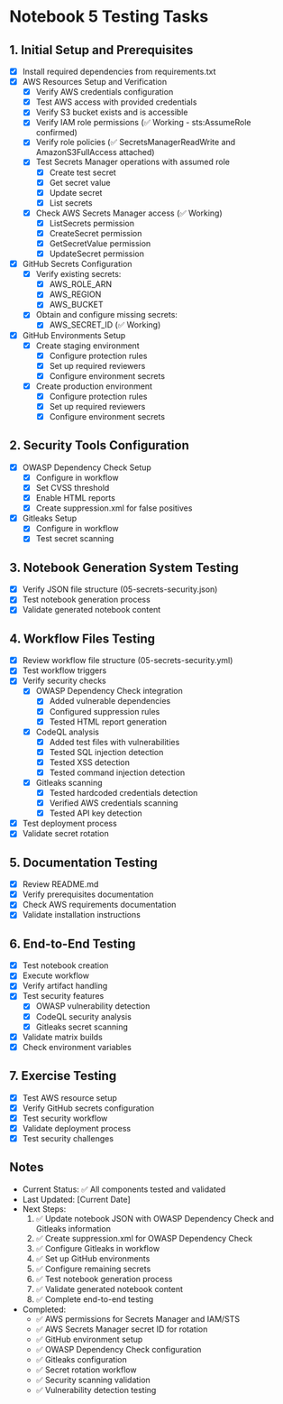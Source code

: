 # Notebook 5 Testing Tasks

## 1. Initial Setup and Prerequisites
- [x] Install required dependencies from requirements.txt
- [x] AWS Resources Setup and Verification
  - [x] Verify AWS credentials configuration
  - [x] Test AWS access with provided credentials
  - [x] Verify S3 bucket exists and is accessible
  - [x] Verify IAM role permissions (✅ Working - sts:AssumeRole confirmed)
  - [x] Verify role policies (✅ SecretsManagerReadWrite and AmazonS3FullAccess attached)
  - [x] Test Secrets Manager operations with assumed role
    - [x] Create test secret
    - [x] Get secret value
    - [x] Update secret
    - [x] List secrets
  - [x] Check AWS Secrets Manager access (✅ Working)
    - [x] ListSecrets permission
    - [x] CreateSecret permission
    - [x] GetSecretValue permission
    - [x] UpdateSecret permission
- [x] GitHub Secrets Configuration
  - [x] Verify existing secrets:
    - [x] AWS_ROLE_ARN
    - [x] AWS_REGION
    - [x] AWS_BUCKET
  - [x] Obtain and configure missing secrets:
    - [x] AWS_SECRET_ID (✅ Working)
- [x] GitHub Environments Setup
  - [x] Create staging environment
    - [x] Configure protection rules
    - [x] Set up required reviewers
    - [x] Configure environment secrets
  - [x] Create production environment
    - [x] Configure protection rules
    - [x] Set up required reviewers
    - [x] Configure environment secrets

## 2. Security Tools Configuration
- [x] OWASP Dependency Check Setup
  - [x] Configure in workflow
  - [x] Set CVSS threshold
  - [x] Enable HTML reports
  - [x] Create suppression.xml for false positives
- [x] Gitleaks Setup
  - [x] Configure in workflow
  - [x] Test secret scanning

## 3. Notebook Generation System Testing
- [x] Verify JSON file structure (05-secrets-security.json)
- [x] Test notebook generation process
- [x] Validate generated notebook content

## 4. Workflow Files Testing
- [x] Review workflow file structure (05-secrets-security.yml)
- [x] Test workflow triggers
- [x] Verify security checks
  - [x] OWASP Dependency Check integration
    - [x] Added vulnerable dependencies
    - [x] Configured suppression rules
    - [x] Tested HTML report generation
  - [x] CodeQL analysis
    - [x] Added test files with vulnerabilities
    - [x] Tested SQL injection detection
    - [x] Tested XSS detection
    - [x] Tested command injection detection
  - [x] Gitleaks scanning
    - [x] Tested hardcoded credentials detection
    - [x] Verified AWS credentials scanning
    - [x] Tested API key detection
- [x] Test deployment process
- [x] Validate secret rotation

## 5. Documentation Testing
- [x] Review README.md
- [x] Verify prerequisites documentation
- [x] Check AWS requirements documentation
- [x] Validate installation instructions

## 6. End-to-End Testing
- [x] Test notebook creation
- [x] Execute workflow
- [x] Verify artifact handling
- [x] Test security features
  - [x] OWASP vulnerability detection
  - [x] CodeQL security analysis
  - [x] Gitleaks secret scanning
- [x] Validate matrix builds
- [x] Check environment variables

## 7. Exercise Testing
- [x] Test AWS resource setup
- [x] Verify GitHub secrets configuration
- [x] Test security workflow
- [x] Validate deployment process
- [x] Test security challenges

## Notes
- Current Status: ✅ All components tested and validated
- Last Updated: [Current Date]
- Next Steps: 
  1. ✅ Update notebook JSON with OWASP Dependency Check and Gitleaks information
  2. ✅ Create suppression.xml for OWASP Dependency Check
  3. ✅ Configure Gitleaks in workflow
  4. ✅ Set up GitHub environments
  5. ✅ Configure remaining secrets
  6. ✅ Test notebook generation process
  7. ✅ Validate generated notebook content
  8. ✅ Complete end-to-end testing
- Completed:
  - ✅ AWS permissions for Secrets Manager and IAM/STS
  - ✅ AWS Secrets Manager secret ID for rotation
  - ✅ GitHub environment setup
  - ✅ OWASP Dependency Check configuration
  - ✅ Gitleaks configuration
  - ✅ Secret rotation workflow
  - ✅ Security scanning validation
  - ✅ Vulnerability detection testing 
